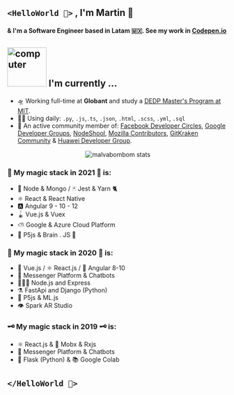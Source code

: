 ## `<HelloWorld 🖖>` , I'm Martin 🦄

#### & I'm a Software Engineer based in Latam  🇲🇽. See my work in [Codepen.io](https://codepen.io/malvabombom)


<div>
  <h2><img src="http://www.nyan.cat/cats/original.gif" alt="computer" width="90"> I'm currently ...</h2>
</div>

- 🛸 Working full-time at **Globant** and study a [DEDP Master's Program at MIT](https://economics.mit.edu/masters?utm_medium=partner-marketing&utm_source=email&utm_campaign=mitx&utm_content=mm-dedp-sp21-email-4).
- 🧙‍♂️ Using daily: `.py`, `.js`,`.ts`, `.json`, `.html`, `.scss`, `.yml`, `.sql`
- 👤 An active community member of: [Facebook Developer Circles](https://www.facebook.com/groups/DevCCiudaddeMexico/), [Google Developer Groups](https://www.youtube.com/watch?v=r2yMb-v0wek), [NodeShool](https://github.com/nodeschool), [Mozilla Contributors](https://developer.mozilla.org/es/profiles/PatoDeTuring), [GitKraken Community](https://events.darry.codes/github?fbclid=IwAR1NKd93OCXOpucE5Ay9fENf3iOA_Ynep5XAChMj5VKOQB-CiY93P3NDYlo) & [Huawei Developer Group](https://developer.huawei.com/consumer/en/programs/hdg/).

<p style="text-align:center;">&nbsp;<img align="center" src="https://github-readme-stats.vercel.app/api?username=malvabombom&show_icons=true" alt="malvabombom stats" /></p>



### 🧠 My magic stack in 2021 🧠 is:

- 🌳 Node & Mongo / 🃏 Jest & Yarn 🐈
- ⚛︎ React & React Native
- 🅰️ Angular 9 - 10 - 12
- 🪀 Vue.js & Vuex
- ⛅️ Google & Azure Cloud Platform
- 🧶 P5js & Brain . JS 🧠

### 🔮 My magic stack in 2020 🔮 is:

- 🎾  Vue.js / ⚛︎ React.js / 🍄  Angular 8-10
- 🧿  Messenger Platform & Chatbots
- 👷🏽‍♂️  Node.js and Express
- ⚗️   FastApi and Django (Python)
- 🏮  P5js & ML.js
- 👁  Spark AR Studio


### 🗝 My magic stack in 2019 🗝 is:

- ⚛︎  React.js & 🎍 Mobx & Rxjs
- 🤖  Messenger Platform & Chatbots
- 🐍  Flask (Python) & 📚  Google Colab

## `</HelloWorld 🖖>`
